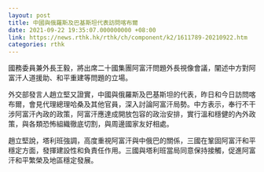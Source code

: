 ```yaml
---
layout: post
title: 中國與俄羅斯及巴基斯坦代表訪問喀布爾
date: 2021-09-22 19:35:07.000000000 +08:00
link: https://news.rthk.hk/rthk/ch/component/k2/1611789-20210922.htm
categories: rthk
---
```


國務委員兼外長王毅，將出席二十國集團阿富汗問題外長視像會議，闡述中方對阿富汗人道援助、和平重建等問題的立場。

外交部發言人趙立堅又證實，中國與俄羅斯及巴基斯坦的代表，昨日和今日訪問喀布爾，會見代理總理哈桑及其他官員，深入討論阿富汗局勢。中方表示，奉行不干涉阿富汗內政的政策，阿富汗應達成開放包容的政治安排，實行溫和穩健的內外政策，與各類恐怖組織徹底切割，與周邊國家友好相處。 

趙立堅說，塔利班強調，高度重視阿富汗與中俄巴的關係，三國在鞏固阿富汗和平穩定方面，發揮建設性和負責任作用。三國與塔利班當局同意保持接觸，促進阿富汗和平繁榮及地區穩定發展。
